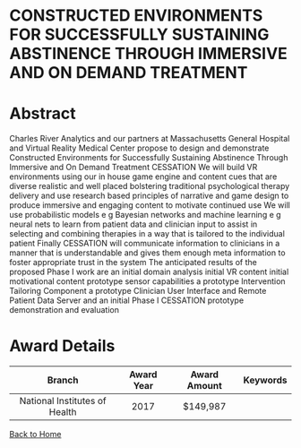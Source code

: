 
CONSTRUCTED ENVIRONMENTS FOR SUCCESSFULLY SUSTAINING ABSTINENCE THROUGH IMMERSIVE AND ON DEMAND TREATMENT
=========================================================================================================

# Abstract


Charles River Analytics and our partners at Massachusetts General Hospital and Virtual Reality Medical Center propose to design and demonstrate Constructed Environments for Successfully Sustaining Abstinence Through Immersive and On Demand Treatment  CESSATION   We will build VR environments using our in house game engine and content  cues  that are diverse  realistic  and well placed  bolstering traditional psychological therapy delivery  and use research based principles of narrative and game design to produce immersive and engaging content to motivate continued use  We will use probabilistic models  e g   Bayesian networks  and machine learning  e g   neural nets  to learn from patient data and clinician input to assist in selecting and combining therapies in a way that is tailored to the individual patient  Finally  CESSATION will communicate information to clinicians in a manner that is understandable  and gives them enough meta information to foster appropriate trust in the system  The anticipated results of the proposed Phase I work are      an initial domain analysis      initial VR content      initial motivational content      prototype sensor capabilities      a prototype Intervention Tailoring Component      a prototype Clinician User Interface and Remote Patient Data Server  and     an initial Phase I CESSATION prototype demonstration and evaluation  

# Award Details

|Branch|Award Year|Award Amount|Keywords|
| :---: | :---: | :---: | :---: |
|National Institutes of Health|2017|$149,987||
  
  


[Back to Home](https://github.com/chrischow/dod_sbir_awards/Reports/JH/#2237)